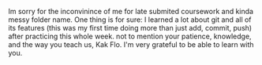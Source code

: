Im sorry for the inconvinince of me for late submited coursework and kinda messy folder name. One thing is for sure: I learned a lot about git and all of its features (this was my first time doing more than just add, commit, push) after practicing this whole week. not to mention your patience, knowledge, and the way you teach us, Kak Flo. I'm very grateful to be able to learn with you.

